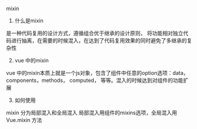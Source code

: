 mixin

1. 什么是mixin

是一种代码复用的设计方式，遵循组合优于继承的设计原则，
将功能相对独立代码进行抽离，在需要的时候混入，在达到了代码复用效果的同时避免了多继承的复杂性

2. vue 中的mixin

vue 中的mixin本质上就是一个js对象，包含了组件中任意的option选项：data，components，methods，
computed， 等等。混入的时候达到对组件的功能扩展

3. 如何使用

mixin 分为局部混入和全局混入
局部混入用组件的mixins选项，全局混入用Vue.mixin 方法

